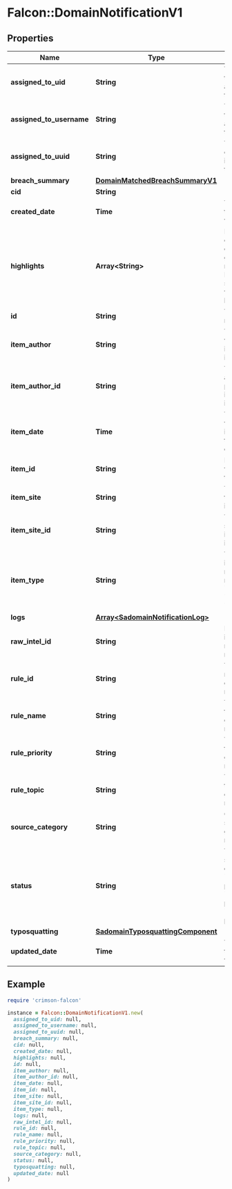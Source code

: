 # Falcon::DomainNotificationV1

## Properties

| Name | Type | Description | Notes |
| ---- | ---- | ----------- | ----- |
| **assigned_to_uid** | **String** | The email of the user who is assigned to this notification | [optional] |
| **assigned_to_username** | **String** | The name of the user who is assigned to this notification | [optional] |
| **assigned_to_uuid** | **String** | The unique ID of the user who is assigned to this notification | [optional] |
| **breach_summary** | [**DomainMatchedBreachSummaryV1**](DomainMatchedBreachSummaryV1.md) |  | [optional] |
| **cid** | **String** |  |  |
| **created_date** | **Time** | The date when the notification was generated |  |
| **highlights** | **Array&lt;String&gt;** | Highlighted content based on the rule that generated the notifications. Highlights are surrounded with a &#x60;&lt;cs-highlight&gt;&#x60; tag | [optional] |
| **id** | **String** | The ID of the notification |  |
| **item_author** | **String** | The author who posted the intelligence item | [optional] |
| **item_author_id** | **String** | The ID of the author who posted the intelligence item | [optional] |
| **item_date** | **Time** | Timestamp when the item is considered to have been created |  |
| **item_id** | **String** | ID of the item which matched the rule |  |
| **item_site** | **String** | The site where the intelligence item was found | [optional] |
| **item_site_id** | **String** | The ID of the site where the intelligence item was found | [optional] |
| **item_type** | **String** | Type of the item which matched the rule: &#x60;post&#x60;, &#x60;reply&#x60;, &#x60;botnet_config&#x60;, &#x60;breach&#x60;, etc. |  |
| **logs** | [**Array&lt;SadomainNotificationLog&gt;**](SadomainNotificationLog.md) |  | [optional] |
| **raw_intel_id** | **String** | ID of the raw intel item that matched the rule |  |
| **rule_id** | **String** | The ID of the rule that generated this notification |  |
| **rule_name** | **String** | The name of the rule that generated this notification |  |
| **rule_priority** | **String** | The priority of the rule that generated this notification |  |
| **rule_topic** | **String** | The topic of the rule that generated this notification |  |
| **source_category** | **String** | Category of the source that generated the notification | [optional] |
| **status** | **String** | The notification status. This can be one of: &#x60;new&#x60;, &#x60;in-progress&#x60;, &#x60;closed-false-positive&#x60;, &#x60;closed-true-positive&#x60;. |  |
| **typosquatting** | [**SadomainTyposquattingComponent**](SadomainTyposquattingComponent.md) |  | [optional] |
| **updated_date** | **Time** | The date when the notification was updated |  |

## Example

```ruby
require 'crimson-falcon'

instance = Falcon::DomainNotificationV1.new(
  assigned_to_uid: null,
  assigned_to_username: null,
  assigned_to_uuid: null,
  breach_summary: null,
  cid: null,
  created_date: null,
  highlights: null,
  id: null,
  item_author: null,
  item_author_id: null,
  item_date: null,
  item_id: null,
  item_site: null,
  item_site_id: null,
  item_type: null,
  logs: null,
  raw_intel_id: null,
  rule_id: null,
  rule_name: null,
  rule_priority: null,
  rule_topic: null,
  source_category: null,
  status: null,
  typosquatting: null,
  updated_date: null
)
```

